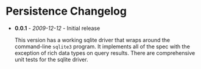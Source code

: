 # Persistence Changelog

 - **0.0.1** - *2009-12-12* - Initial release

   This version has a working sqlite driver that wraps around the command-line `sqlite3` program.  It implements all of the spec with the exception of rich data types on query results.  There are comprehensive unit tests for the sqlite driver.